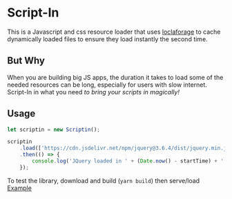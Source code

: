<!--
 Copyright (c) 2023 Anthony Mugendi

 This software is released under the MIT License.
 https://opensource.org/licenses/MIT
-->

# Script-In

This is a Javascript and css resource loader that uses [loclaforage](https://www.npmjs.com/package/loclaforage) to cache dynamically loaded files to ensure they load instantly the second time.

## But Why

When you are building big JS apps, the duration it takes to load some of the needed resources can be long, especially for users with slow internet. Script-In in what you need _to bring your scripts in magically!_

## Usage

```javascript
let scriptin = new Scriptin();

scriptin
    .load(['https://cdn.jsdelivr.net/npm/jquery@3.6.4/dist/jquery.min.js'])
    .then(() => {
        console.log('JQuery loaded in ' + (Date.now() - startTime) + ' ms');
    });
```

To test the library, download and build (`yarn build`) then serve/load [Example](./example/) 